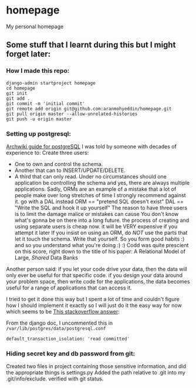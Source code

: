 # homepage
My personal homepage

## Some stuff that I learnt during this but I might forget later:

### How I made this repo:
```
django-admin startproject homepage
cd homepage
git init
git add .
git commit -m 'initial commit'
git remote add origin git@github.com:aranmohyeddin/homepage.git
git pull origin master --allow-unrelated-histories
git push -u origin master
```

### Setting up postgresql:
[Archwiki guide for postgreSQL](https://wiki.archlinux.org/index.php/PostgreSQL)
I was told by someone with decades of experience to:
Create three users: 
 * One to own and control the schema.
 * Another that can to INSERT/UPDATE/DELETE.
 * A third that can only read.
Under no circumstances should one application be controlling the schema and yes, there are always multiple applications.
Sadly, ORMs are an example of a mistake that a lot of people make over long stretches of time 
I strongly recommend against it. go with a DAL instead
ORM == "pretend SQL doesn't exist"
DAL == "Write the SQL and hook it up yourself"
The reason to have three users is to limit the damage malice or mistakes can cause
You don't know what's gonna be on there into a long future. the process of creating and using separate users is cheap now. it will be VERY expensive if you attempt it later
If you insist on using an ORM, do *NOT* use the parts that let it touch the schema. Write that yourself.
So you form good habits :) and so you understand what you're doing :) :)
Codd was quite prescient on this score, right down to the title of his paper: A Relational Model of Large, *Shared* Data Banks

Another person said:
if you let your code drive your data, then the data will only ever be useful for that specific code.    if you design your data around your problem space, then write code for the applications, the data becomes useful for a range of applications that can access it.

I tried to get it done this way but I spent a lot of time and couldn't figure how I should implement it exactly so I will just do it the easy way for now which seems to be [This stackoverflow answer](https://stackoverflow.com/a/42050358/5120089):

From the django doc, I uncommented this in `/var/lib/postgres/data/postgresql.conf`

    default_transaction_isolation: 'read committed'

### Hiding secret key and db password from git:
Created two files in project containing those sensitive information, and did the appropriate things is settings.py
Added the path relative to .git into my .git/info/exclude.
verified with git status.

